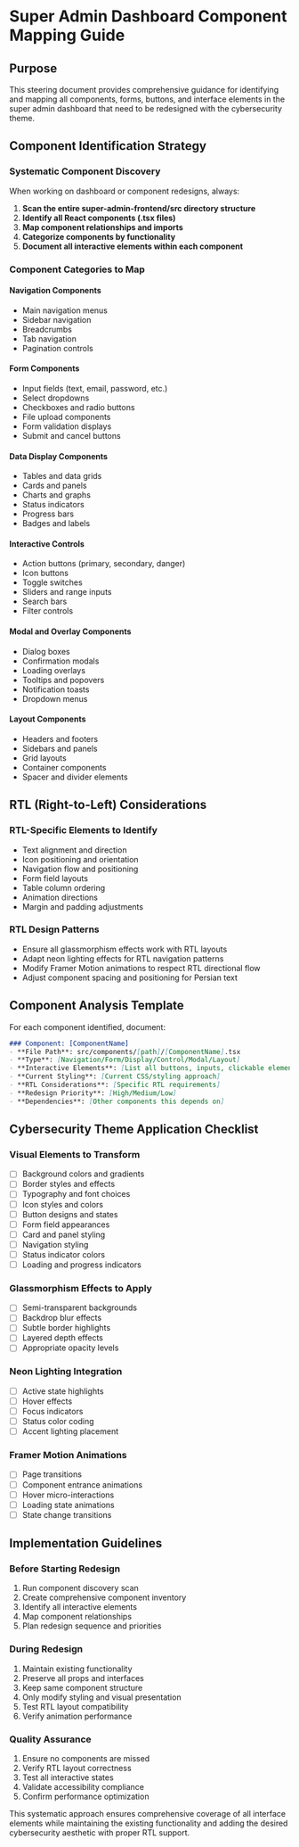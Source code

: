 # Super Admin Dashboard Component Mapping Guide

## Purpose
This steering document provides comprehensive guidance for identifying and mapping all components, forms, buttons, and interface elements in the super admin dashboard that need to be redesigned with the cybersecurity theme.

## Component Identification Strategy

### Systematic Component Discovery
When working on dashboard or component redesigns, always:

1. **Scan the entire super-admin-frontend/src directory structure**
2. **Identify all React components (.tsx files)**
3. **Map component relationships and imports**
4. **Categorize components by functionality**
5. **Document all interactive elements within each component**

### Component Categories to Map

#### Navigation Components
- Main navigation menus
- Sidebar navigation
- Breadcrumbs
- Tab navigation
- Pagination controls

#### Form Components
- Input fields (text, email, password, etc.)
- Select dropdowns
- Checkboxes and radio buttons
- File upload components
- Form validation displays
- Submit and cancel buttons

#### Data Display Components
- Tables and data grids
- Cards and panels
- Charts and graphs
- Status indicators
- Progress bars
- Badges and labels

#### Interactive Controls
- Action buttons (primary, secondary, danger)
- Icon buttons
- Toggle switches
- Sliders and range inputs
- Search bars
- Filter controls

#### Modal and Overlay Components
- Dialog boxes
- Confirmation modals
- Loading overlays
- Tooltips and popovers
- Notification toasts
- Dropdown menus

#### Layout Components
- Headers and footers
- Sidebars and panels
- Grid layouts
- Container components
- Spacer and divider elements

## RTL (Right-to-Left) Considerations

### RTL-Specific Elements to Identify
- Text alignment and direction
- Icon positioning and orientation
- Navigation flow and positioning
- Form field layouts
- Table column ordering
- Animation directions
- Margin and padding adjustments

### RTL Design Patterns
- Ensure all glassmorphism effects work with RTL layouts
- Adapt neon lighting effects for RTL navigation patterns
- Modify Framer Motion animations to respect RTL directional flow
- Adjust component spacing and positioning for Persian text

## Component Analysis Template

For each component identified, document:

```markdown
### Component: [ComponentName]
- **File Path**: src/components/[path]/[ComponentName].tsx
- **Type**: [Navigation/Form/Display/Control/Modal/Layout]
- **Interactive Elements**: [List all buttons, inputs, clickable elements]
- **Current Styling**: [Current CSS/styling approach]
- **RTL Considerations**: [Specific RTL requirements]
- **Redesign Priority**: [High/Medium/Low]
- **Dependencies**: [Other components this depends on]
```

## Cybersecurity Theme Application Checklist

### Visual Elements to Transform
- [ ] Background colors and gradients
- [ ] Border styles and effects
- [ ] Typography and font choices
- [ ] Icon styles and colors
- [ ] Button designs and states
- [ ] Form field appearances
- [ ] Card and panel styling
- [ ] Navigation styling
- [ ] Status indicator colors
- [ ] Loading and progress indicators

### Glassmorphism Effects to Apply
- [ ] Semi-transparent backgrounds
- [ ] Backdrop blur effects
- [ ] Subtle border highlights
- [ ] Layered depth effects
- [ ] Appropriate opacity levels

### Neon Lighting Integration
- [ ] Active state highlights
- [ ] Hover effects
- [ ] Focus indicators
- [ ] Status color coding
- [ ] Accent lighting placement

### Framer Motion Animations
- [ ] Page transitions
- [ ] Component entrance animations
- [ ] Hover micro-interactions
- [ ] Loading state animations
- [ ] State change transitions

## Implementation Guidelines

### Before Starting Redesign
1. Run component discovery scan
2. Create comprehensive component inventory
3. Identify all interactive elements
4. Map component relationships
5. Plan redesign sequence and priorities

### During Redesign
1. Maintain existing functionality
2. Preserve all props and interfaces
3. Keep same component structure
4. Only modify styling and visual presentation
5. Test RTL layout compatibility
6. Verify animation performance

### Quality Assurance
1. Ensure no components are missed
2. Verify RTL layout correctness
3. Test all interactive states
4. Validate accessibility compliance
5. Confirm performance optimization

This systematic approach ensures comprehensive coverage of all interface elements while maintaining the existing functionality and adding the desired cybersecurity aesthetic with proper RTL support.